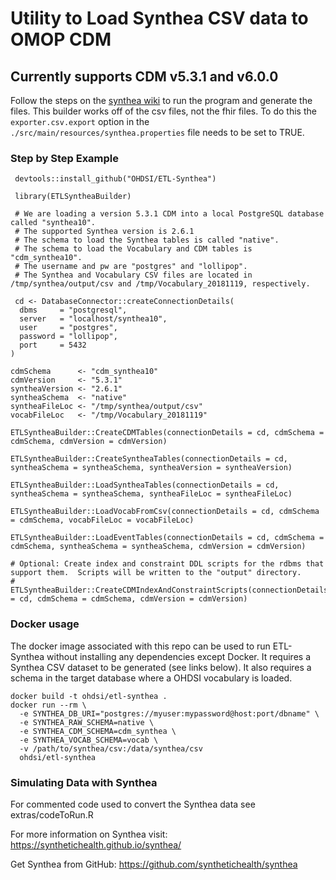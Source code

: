 # Utility to Load Synthea CSV data to OMOP CDM
## Currently supports CDM v5.3.1 and v6.0.0 

Follow the steps on the [synthea wiki](https://github.com/synthetichealth/synthea/wiki) to run the program and generate the files. This builder works off of the csv files, not the fhir files. To do this the `exporter.csv.export` option in the `./src/main/resources/synthea.properties` file needs to be set to TRUE.

### Step by Step Example

```
 devtools::install_github("OHDSI/ETL-Synthea")

 library(ETLSyntheaBuilder)

 # We are loading a version 5.3.1 CDM into a local PostgreSQL database called "synthea10".  
 # The supported Synthea version is 2.6.1
 # The schema to load the Synthea tables is called "native".
 # The schema to load the Vocabulary and CDM tables is "cdm_synthea10".  
 # The username and pw are "postgres" and "lollipop".
 # The Synthea and Vocabulary CSV files are located in /tmp/synthea/output/csv and /tmp/Vocabulary_20181119, respectively.
 
 cd <- DatabaseConnector::createConnectionDetails(
  dbms     = "postgresql", 
  server   = "localhost/synthea10", 
  user     = "postgres", 
  password = "lollipop", 
  port     = 5432
)

cdmSchema      <- "cdm_synthea10"
cdmVersion     <- "5.3.1"
syntheaVersion <- "2.6.1"
syntheaSchema  <- "native"
syntheaFileLoc <- "/tmp/synthea/output/csv"
vocabFileLoc   <- "/tmp/Vocabulary_20181119"

ETLSyntheaBuilder::CreateCDMTables(connectionDetails = cd, cdmSchema = cdmSchema, cdmVersion = cdmVersion)
                                     
ETLSyntheaBuilder::CreateSyntheaTables(connectionDetails = cd, syntheaSchema = syntheaSchema, syntheaVersion = syntheaVersion)
                                       
ETLSyntheaBuilder::LoadSyntheaTables(connectionDetails = cd, syntheaSchema = syntheaSchema, syntheaFileLoc = syntheaFileLoc)
                                     
ETLSyntheaBuilder::LoadVocabFromCsv(connectionDetails = cd, cdmSchema = cdmSchema, vocabFileLoc = vocabFileLoc)
                                    
ETLSyntheaBuilder::LoadEventTables(connectionDetails = cd, cdmSchema = cdmSchema, syntheaSchema = syntheaSchema, cdmVersion = cdmVersion)

# Optional: Create index and constraint DDL scripts for the rdbms that support them.  Scripts will be written to the "output" directory.
# ETLSyntheaBuilder::CreateCDMIndexAndConstraintScripts(connectionDetails = cd, cdmSchema = cdmSchema, cdmVersion = cdmVersion)

```

### Docker usage

The docker image associated with this repo can be used to run ETL-Synthea without installing any dependencies except Docker. It requires a Synthea CSV dataset to be generated (see links below). It also requires a schema in the target database where a OHDSI vocabulary is loaded.

```
docker build -t ohdsi/etl-synthea .
docker run --rm \
  -e SYNTHEA_DB_URI="postgres://myuser:mypassword@host:port/dbname" \
  -e SYNTHEA_RAW_SCHEMA=native \
  -e SYNTHEA_CDM_SCHEMA=cdm_synthea \
  -e SYNTHEA_VOCAB_SCHEMA=vocab \
  -v /path/to/synthea/csv:/data/synthea/csv
  ohdsi/etl-synthea
```

### Simulating Data with Synthea
For commented code used to convert the Synthea data see extras/codeToRun.R

For more information on Synthea visit:
https://synthetichealth.github.io/synthea/

Get Synthea from GitHub:
https://github.com/synthetichealth/synthea
